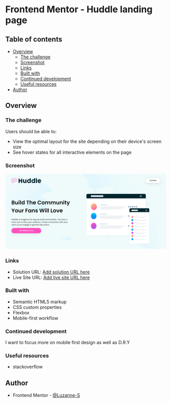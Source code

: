 # Frontend Mentor - Huddle landing page 


## Table of contents

- [Overview](#overview)
  - [The challenge](#the-challenge)
  - [Screenshot](#screenshot)
  - [Links](#links)
  - [Built with](#built-with)
  - [Continued development](#continued-development)
  - [Useful resources](#useful-resources)
- [Author](#author)



## Overview

### The challenge

Users should be able to:

- View the optimal layout for the site depending on their device's screen size
- See hover states for all interactive elements on the page

### Screenshot

![](images/huddle.png)


### Links

- Solution URL: [Add solution URL here](https://github.com/Luzanne-S/Huddle-Landing-Page)
- Live Site URL: [Add live site URL here](https://luzanne-s.github.io/Huddle-Landing-Page/)


### Built with

- Semantic HTML5 markup
- CSS custom properties
- Flexbox
- Mobile-first workflow


### Continued development

I want to focus more on mobile first design as well as D.R.Y



### Useful resources

- stackoverflow 

## Author
- Frontend Mentor - [@Luzanne-S](https://www.frontendmentor.io/profile/Luzanne-S)



